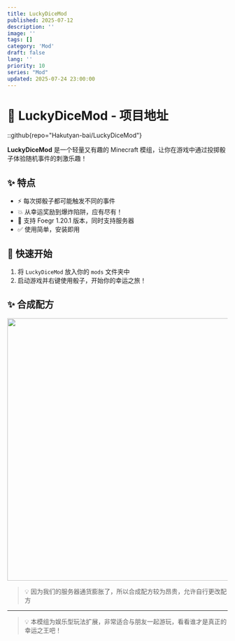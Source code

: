 ```yaml
---
title: LuckyDiceMod
published: 2025-07-12
description: ''
image: ''
tags: []
category: 'Mod'
draft: false 
lang: ''
priority: 10
series: "Mod"
updated: 2025-07-24 23:00:00
---
```

# 🎲 LuckyDiceMod - 项目地址

::github{repo="Hakutyan-bai/LuckyDiceMod"}

**LuckyDiceMod** 是一个轻量又有趣的 Minecraft 模组，让你在游戏中通过投掷骰子体验随机事件的刺激乐趣！

## ✨ 特点


- ⚡ 每次掷骰子都可能触发不同的事件
- 💥 从幸运奖励到爆炸陷阱，应有尽有！
- 🧩 支持 Foegr 1.20.1 版本，同时支持服务器
- ✅ 使用简单，安装即用

## 🚀 快速开始


1. 将 `LuckyDiceMod` 放入你的 `mods` 文件夹中
2. 启动游戏并右键使用骰子，开始你的幸运之旅！

## ✨ 合成配方

<img src="https://img.sakura.ink/file/AgACAgUAAyEGAASIHQfFAAMOaHyLovuyHjHXz7chQ8ooMuC7G70AAgTDMRtzLuFXvvODzHYdijwBAAMCAAN5AAM2BA.png" width="600">

> 💡 因为我们的服务器通货膨胀了，所以合成配方较为昂贵，允许自行更改配方



---

> 💡 本模组为娱乐型玩法扩展，非常适合与朋友一起游玩，看看谁才是真正的幸运之王吧！
